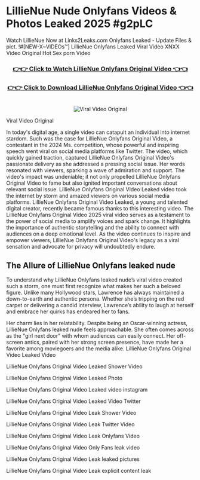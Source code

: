 # LillieNue Nude Onlyfans Videos & Photos Leaked 2025 #g2pLC

Watch LillieNue Now at Links2Leaks.com Onlyfans Leaked - Update Files & pict. !#[NEW-X~VIDEOs™] LillieNue Onlyfans Leaked Viral Video XNXX Video Original Hot Sex porn Video
<br>
<div align="center">
<h3><a href="https://links2leaks.com/lillienue" rel="nofollow">👉👉 Click to Watch LillieNue Onlyfans Original Video 👈👈</a></h3>
<h3><a href="https://links2leaks.com/lillienue" rel="nofollow">👉👉 Click to Download LillieNue Onlyfans Original Video 👈👈</a></h3>
<br>
<a href="https://links2leaks.com/lillienue" rel="nofollow"><img src="https://i.ibb.co/Gkj2r4b/banner.png" alt="Viral Video Original" style="max-width: 100%; display: inline-block;" data-target="animated-image.originalImage"></a>
</div>

Viral Video Original

In today's digital age, a single video can catapult an individual into internet stardom. Such was the case for LillieNue Onlyfans Original Video, a contestant in the 2024 Ms. competition, whose powerful and inspiring speech went viral on social media platforms like Twitter.
The video, which quickly gained traction, captured LillieNue Onlyfans Original Video's passionate delivery as she addressed a pressing social issue. Her words resonated with viewers, sparking a wave of admiration and support. The video's impact was undeniable; it not only propelled LillieNue Onlyfans Original Video to fame but also ignited important conversations about relevant social issue.
LillieNue Onlyfans Original Video Leaked video took the internet by storm and amazed viewers on various social media platforms. LillieNue Onlyfans Original Video Leaked, a young and talented digital creator, recently became famous thanks to this interesting video.
The LillieNue Onlyfans Original Video 2025 viral video serves as a testament to the power of social media to amplify voices and spark change. It highlights the importance of authentic storytelling and the ability to connect with audiences on a deep emotional level. As the video continues to inspire and empower viewers, LillieNue Onlyfans Original Video's legacy as a viral sensation and advocate for privacy will undoubtedly endure.

<h2>The Allure of LillieNue Onlyfans leaked nude</h2>


To understand why LillieNue Onlyfans leaked nude’s viral video created such a storm, one must first recognize what makes her such a beloved figure. Unlike many Hollywood stars, Lawrence has always maintained a down-to-earth and authentic persona. Whether she’s tripping on the red carpet or delivering a candid interview, Lawrence’s ability to laugh at herself and embrace her quirks has endeared her to fans.

Her charm lies in her relatability. Despite being an Oscar-winning actress, LillieNue Onlyfans leaked nude feels approachable. She often comes across as the "girl next door" with whom audiences can easily connect. Her off-screen antics, paired with her strong screen presence, have made her a favorite among moviegoers and the media alike.
LillieNue Onlyfans Original Video Leaked Video

LillieNue Onlyfans Original Video Leaked Shower Video

LillieNue Onlyfans Original Video Leaked Photo

LillieNue Onlyfans Original Video Leaked video instagram

LillieNue Onlyfans Original Video Leaked Video Twitter

LillieNue Onlyfans Original Video Leak Shower Video

LillieNue Onlyfans Original Video Leak Twitter Video

LillieNue Onlyfans Original Video Leak Onlyfans Video

LillieNue Onlyfans Original Video Only Fans leak video

LillieNue Onlyfans Original Video Leak leaked pictures

LillieNue Onlyfans Original Video Leak explicit content leak
